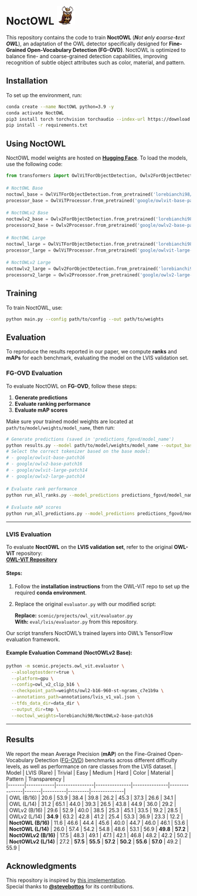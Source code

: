 # NoctOWL <img src="assets/noctowl.png" alt="noctowl" width="50"/>  

This repository contains the code to train **NoctOWL** (***N****ot **o**nly **c**oarse-**t**ext **OWL***), an adaptation of the OWL detector specifically designed for **Fine-Grained Open-Vocabulary Detection (FG-OVD)**. NoctOWL is optimized to balance fine- and coarse-grained detection capabilities, improving recognition of subtle object attributes such as color, material, and pattern.  

## Installation  

To set up the environment, run: 

```bash
conda create --name NoctOWL python=3.9 -y
conda activate NoctOWL
pip3 install torch torchvision torchaudio --index-url https://download.pytorch.org/whl/cu118
pip install -r requirements.txt
```  

## Using NoctOWL  

NoctOWL model weights are hosted on [**Hugging Face**](https://huggingface.co/lorebianchi98). To load the models, use the following code:  

```python
from transformers import OwlViTForObjectDetection, Owlv2ForObjectDetection, OwlViTProcessor, Owlv2Processor

# NoctOWL Base
noctowl_base = OwlViTForObjectDetection.from_pretrained('lorebianchi98/NoctOWL-base-patch16')
processor_base = OwlViTProcessor.from_pretrained('google/owlvit-base-patch16')

# NoctOWLv2 Base
noctowlv2_base = Owlv2ForObjectDetection.from_pretrained('lorebianchi98/NoctOWLv2-base-patch16')
processorv2_base = Owlv2Processor.from_pretrained('google/owlv2-base-patch16')

# NoctOWL Large
noctowl_large = OwlViTForObjectDetection.from_pretrained('lorebianchi98/NoctOWL-large-patch14')
processor_large = OwlViTProcessor.from_pretrained('google/owlvit-large-patch14')

# NoctOWLv2 Large 
noctowlv2_large = Owlv2ForObjectDetection.from_pretrained('lorebianchi98/NoctOWLv2-large-patch14')
processorv2_large = Owlv2Processor.from_pretrained('google/owlv2-large-patch14')
```  

## Training  

To train NoctOWL, use:  

```bash
python main.py --config path/to/config --out path/to/weights
```  

## Evaluation
To reproduce the results reported in our paper, we compute **ranks** and **mAPs** for each benchmark, evaluating the model on the LVIS validation set.  


### FG-OVD Evaluation  

To evaluate NoctOWL on **FG-OVD**, follow these steps:  

1. **Generate predictions**  
2. **Evaluate ranking performance**  
3. **Evaluate mAP scores**  

Make sure your trained model weights are located at `path/to/model/weights/model_name`, then run:  

```bash
# Generate predictions (saved in 'predictions_fgovd/model_name')
python results.py --model path/to/model/weights/model_name --output_base predictions_fgovd --tokenizer google/owlvit-base-patch16  
# Select the correct tokenizer based on the base model:
# - google/owlvit-base-patch16
# - google/owlv2-base-patch16
# - google/owlvit-large-patch14
# - google/owlv2-large-patch14

# Evaluate rank performance
python run_all_ranks.py --model_predictions predictions_fgovd/model_name --output_base ranks

# Evaluate mAP scores
python run_all_predictions.py --model_predictions predictions_fgovd/model_name --output_base maps
```  

---

### LVIS Evaluation  

To evaluate **NoctOWL** on the **LVIS validation set**, refer to the original **OWL-ViT** repository:  
[**OWL-ViT Repository**](https://github.com/google-research/scenic/tree/main/scenic/projects/owl_vit)  

#### Steps:  
1. Follow the **installation instructions** from the OWL-ViT repo to set up the required **conda environment**.  
2. Replace the original `evaluator.py` with our modified script:  

   **Replace:** `scenic/projects/owl_vit/evaluator.py`  
   **With:** `eval/lvis/evaluator.py` from this repository.  

Our script transfers NoctOWL’s trained layers into OWL’s TensorFlow evaluation framework.  

#### Example Evaluation Command (NoctOWLv2 Base):  

```bash
python -m scenic.projects.owl_vit.evaluator \
  --alsologtostderr=true \
  --platform=gpu \
  --config=owl_v2_clip_b16 \
  --checkpoint_path=weights/owl2-b16-960-st-ngrams_c7e1b9a \
  --annotations_path=annotations/lvis_v1_val.json \
  --tfds_data_dir=data_dir \
  --output_dir=tmp \
  --noctowl_weights=lorebianchi98/NoctOWLv2-base-patch16
```  

---

## Results

We report the mean Average Precision (**mAP**) on the Fine-Grained Open-Vocabulary Detection ([FG-OVD](https://lorebianchi98.github.io/FG-OVD/)) benchmarks across different difficulty levels, as well as performance on rare classes from the LVIS dataset.
| Model | LVIS (Rare) | Trivial | Easy | Medium | Hard | Color | Material | Pattern | Transparency |  
|-------|------------|----------------|---------------|---------------|---------------|-------|----------|---------|--------------|  
| OWL (B/16) | 20.6 | 53.9 | 38.4 | 39.8 | 26.2 | 45.3 | 37.3 | 26.6 | 34.1 |  
| OWL (L/14) | 31.2 | 65.1 | 44.0 | 39.3 | 26.5 | 43.8 | 44.9 | 36.0 | 29.2 |  
| OWLv2 (B/16) | 29.6 | 52.9 | 40.0 | 38.5 | 25.3 | 45.1 | 33.5 | 19.2 | 28.5 |  
| OWLv2 (L/14) | **34.9** | 63.2 | 42.8 | 41.2 | 25.4 | 53.3 | 36.9 | 23.3 | 12.2 |  
| **NoctOWL (B/16)** | 11.6 | 46.6 | 44.4 | 45.6 | 40.0 | 44.7 | 46.0 | 46.1 | 53.6 |  
| **NoctOWL (L/14)** | 26.0 | 57.4 | 54.2 | 54.8 | 48.6 | 53.1 | 56.9 | **49.8** | **57.2** |  
| **NoctOWLv2 (B/16)** | 17.5 | 48.3 | 49.1 | 47.1 | 42.1 | 46.8 | 48.2 | 42.2 | 50.2 |  
| **NoctOWLv2 (L/14)** | 27.2 | **57.5** | **55.5** | **57.2** | **50.2** | **55.6** | **57.0** | 49.2 | 55.9 |  

## Acknowledgments  

This repository is inspired by [this implementation](https://github.com/stevebottos/owl-vit-object-detection).  
Special thanks to **[@stevebottos](https://github.com/stevebottos)** for its contributions.  
